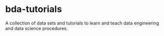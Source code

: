 # bda-tutorials
A collection of data sets and tutorials to learn and teach data engineering and data science procedures.
